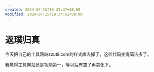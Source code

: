```yaml
---
created: 2024-07-15T19:32:37+08:00
modified: 2024-07-15T19:34:52+08:00
---
```


# 返璞归真

今天把自己的工具网站zzutil.com的样式库去掉了，这样代码变得简洁多了。

我觉得工具网站还是功能第一，等以后有空了再美化下。

